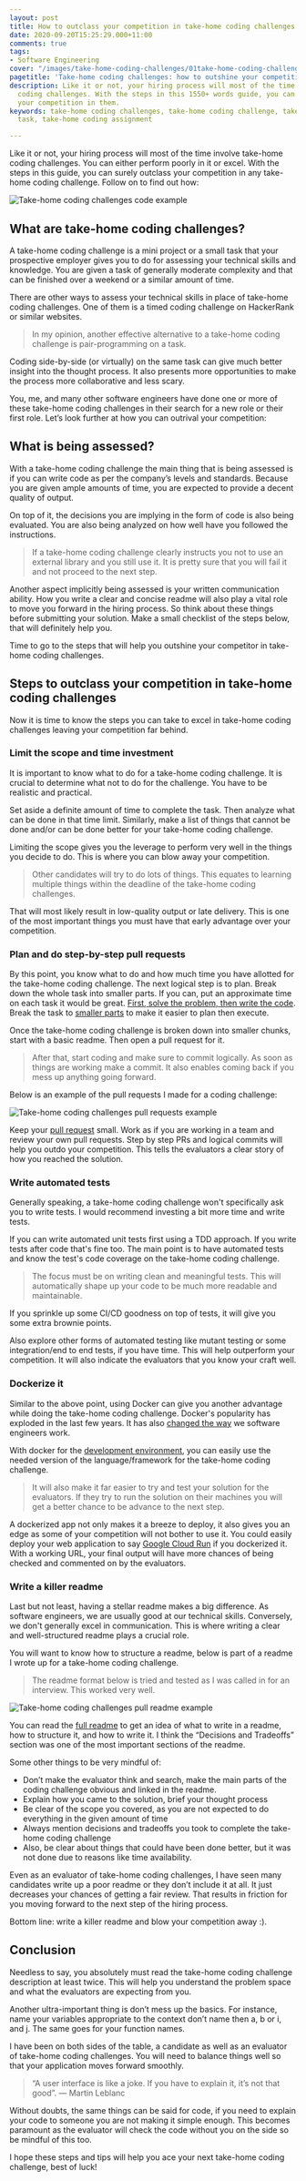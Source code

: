 ```yaml
---
layout: post
title: How to outclass your competition in take-home coding challenges
date: 2020-09-20T15:25:29.000+11:00
comments: true
tags:
- Software Engineering
cover: "/images/take-home-coding-challenges/01take-home-coding-challenges.jpg"
pagetitle: 'Take-home coding challenges: how to outshine your competition'
description: Like it or not, your hiring process will most of the time involve take-home
  coding challenges. With the steps in this 1550+ words guide, you can surely outshine
  your competition in them.
keywords: take-home coding challenges, take-home coding challenge, take-home coding
  task, take-home coding assignment

---
```

Like it or not, your hiring process will most of the time involve take-home coding challenges. You can either perform poorly in it or excel. With the steps in this guide, you can surely outclass your competition in any take-home coding challenge. Follow on to find out how:

<!-- more -->

<img class="center" loading="lazy" src="/images/take-home-coding-challenges/01take-home-coding-challenges.jpg" title="Take-home coding challenges: how to outperform your competition" alt="Take-home coding challenges code example">

## What are take-home coding challenges?

A take-home coding challenge is a mini project or a small task that your prospective employer gives you to do for assessing your technical skills and knowledge. You are given a task of generally moderate complexity and that can be finished over a weekend or a similar amount of time.

There are other ways to assess your technical skills in place of take-home coding challenges. One of them is a timed coding challenge on HackerRank or similar websites.

> In my opinion, another effective alternative to a take-home coding challenge is pair-programming on a task.

Coding side-by-side (or virtually) on the same task can give much better insight into the thought process. It also presents more opportunities to make the process more collaborative and less scary.

You, me, and many other software engineers have done one or more of these take-home coding challenges in their search for a new role or their first role. Let’s look further at how you can outrival your competition:

## What is being assessed?

With a take-home coding challenge the main thing that is being assessed is if you can write code as per the company’s levels and standards. Because you are given ample amounts of time, you are expected to provide a decent quality of output.

On top of it, the decisions you are implying in the form of code is also being evaluated. You are also being analyzed on how well have you followed the instructions.

> If a take-home coding challenge clearly instructs you not to use an external library and you still use it. It is pretty sure that you will fail it and not proceed to the next step.

Another aspect implicitly being assessed is your written communication ability. How you write a clear and concise readme will also play a vital role to move you forward in the hiring process. So think about these things before submitting your solution. Make a small checklist of the steps below, that will definitely help you.

Time to go to the steps that will help you outshine your competitor in take-home coding challenges.

## Steps to outclass your competition in take-home coding challenges

Now it is time to know the steps you can take to excel in take-home coding challenges leaving your competition far behind.

### Limit the scope and time investment

It is important to know what to do for a take-home coding challenge. It is crucial to determine what not to do for the challenge. You have to be realistic and practical.

Set aside a definite amount of time to complete the task. Then analyze what can be done in that time limit. Similarly, make a list of things that cannot be done and/or can be done better for your take-home coding challenge.

Limiting the scope gives you the leverage to perform very well in the things you decide to do. This is where you can blow away your competition.

> Other candidates will try to do lots of things. This equates to learning multiple things within the deadline of the take-home coding challenges.

That will most likely result in low-quality output or late delivery. This is one of the most important things you must have that early advantage over your competition.

### Plan and do step-by-step pull requests

By this point, you know what to do and how much time you have allotted for the take-home coding challenge. The next logical step is to plan. Break down the whole task into smaller parts. If you can, put an approximate time on each task it would be great. [First, solve the problem, then write the code](/blog/2018/12/the-most-important-tip-for-beginner-software-engineers-is/). Break the task to [smaller parts](/blog/2015/07/how-to-split-a-new-feature-into-independent-parts-before-coding-it/) to make it easier to plan then execute.

Once the take-home coding challenge is broken down into smaller chunks, start with a basic readme. Then open a pull request for it.

> After that, start coding and make sure to commit logically. As soon as things are working make a commit. It also enables coming back if you mess up anything going forward.

Below is an example of the pull requests I made for a coding challenge:

<img class="center" loading="lazy" src="/images/take-home-coding-challenges/02take-home-coding-challenge-pull-requests.jpg" title="Take-home coding challenges pull request example" alt="Take-home coding challenges pull requests example">

Keep your [pull request](/blog/2019/12/how-to-get-your-pull-request-pr-merged-quickly/) small. Work as if you are working in a team and review your own pull requests. Step by step PRs and logical commits will help you outdo your competition. This tells the evaluators a clear story of how you reached the solution.

### Write automated tests

Generally speaking, a take-home coding challenge won't specifically ask you to write tests. I would recommend investing a bit more time and write tests.

If you can write automated unit tests first using a TDD approach. If you write tests after code that's fine too. The main point is to have automated tests and know the test's code coverage on the take-home coding challenge.

> The focus must be on writing clean and meaningful tests. This will automatically shape up your code to be much more readable and maintainable.

If you sprinkle up some CI/CD goodness on top of tests, it will give you some extra brownie points.

Also explore other forms of automated testing like mutant testing or some integration/end to end tests, if you have time. This will help outperform your competition. It will also indicate the evaluators that you know your craft well.

### Dockerize it

Similar to the above point, using Docker can give you another advantage while doing the take-home coding challenge. Docker's popularity has exploded in the last few years. It has also [changed the way](/blog/2018/11/4-ways-docker-changed-the-way-software-engineers-work-in-past-half-decade/) we software engineers work.

With docker for the [development environment](/blog/2018/10/why-use-docker-3-reasons-from-a-development-perspective/), you can easily use the needed version of the language/framework for the take-home coding challenge.

> It will also make it far easier to try and test your solution for the evaluators. If they try to run the solution on their machines you will get a better chance to be advance to the next step.

A dockerized app not only makes it a breeze to deploy, it also gives you an edge as some of your competition will not bother to use it. You could easily deploy your web application to say [Google Cloud Run](/blog/2019/11/why-use-google-cloud-run-5-compelling-reasons/) if you dockerized it. With a working URL, your final output will have more chances of being checked and commented on by the evaluators.

### Write a killer readme

Last but not least, having a stellar readme makes a big difference. As software engineers, we are usually good at our technical skills. Conversely, we don't generally excel in communication. This is where writing a clear and well-structured readme plays a crucial role.

You will want to know how to structure a readme, below is part of a readme I wrote up for a take-home coding challenge.

> The readme format below is tried and tested as I was called in for an interview. This worked very well.

<img class="center" loading="lazy" src="/images/take-home-coding-challenges/03take-home-coding-challenge-readme.jpg" title="Take-home coding challenges pull readme example" alt="Take-home coding challenges pull readme example">

You can read the [full readme](https://gist.github.com/geshan/5abd1abdd886e126309477b048c579a3) to get an idea of what to write in a readme, how to structure it, and how to write it. I think the “Decisions and Tradeoffs” section was one of the most important sections of the readme.

Some other things to be very mindful of:

* Don’t make the evaluator think and search, make the main parts of the coding challenge obvious and linked in the readme.
* Explain how you came to the solution, brief your thought process
* Be clear of the scope you covered, as you are not expected to do everything in the given amount of time
* Always mention decisions and tradeoffs you took to complete the take-home coding challenge
* Also, be clear about things that could have been done better, but it was not done due to reasons like time availability.

Even as an evaluator of take-home coding challenges, I have seen many candidates write up a poor readme or they don’t include it at all. It just decreases your chances of getting a fair review. That results in friction for you moving forward to the next step of the hiring process.

Bottom line: write a killer readme and blow your competition away :).

## Conclusion

Needless to say, you absolutely must read the take-home coding challenge description at least twice. This will help you understand the problem space and what the evaluators are expecting from you.

Another ultra-important thing is don’t mess up the basics. For instance, name your variables appropriate to the context don’t name then a, b or i, and j. The same goes for your function names.

I have been on both sides of the table, a candidate as well as an evaluator of take-home coding challenges. You will need to balance things well so that your application moves forward smoothly.

> “A user interface is like a joke. If you have to explain it, it’s not that good”. — Martin Leblanc

Without doubts, the same things can be said for code, if you need to explain your code to someone you are not making it simple enough. This becomes paramount as the evaluator will check the code without you on the side so be mindful of this too.

I hope these steps and tips will help you ace your next take-home coding challenge, best of luck!